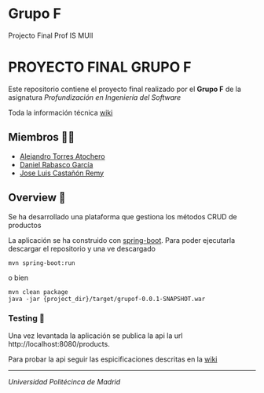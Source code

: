 
# Grupo F
Projecto Final Prof IS MUII

# PROYECTO FINAL GRUPO F

Este repositorio contiene el proyecto final realizado por el **Grupo F** de la asignatura _Profundización en Ingeniería del Software_ 

Toda la información técnica [wiki](https://github.com/GRISE-UPM/Grupo_F_Final_Project/wiki)

## Miembros 👨‍💻
* [Alejandro Torres Atochero](https://github.com/AlejandroBudy)
* [Daniel Rabasco García](https://github.com/DanielRabasco)
* [Jose Luis Castañón Remy](https://github.com/jlcastanon)

## Overview 🚀

Se ha desarrollado una plataforma que gestiona los métodos CRUD de productos

La aplicación se ha construido con [spring-boot](http://spring.io/projects/spring-boot). Para poder ejecutarla descargar el repositorio y una ve descargado

```
mvn spring-boot:run
```
o bien
```
mvn clean package
java -jar {project_dir}/target/grupof-0.0.1-SNAPSHOT.war
```
### Testing 🔩

Una vez levantada la aplicación se publica la api la url  http://localhost:8080/products. 

Para probar la api seguir las espicificaciones descritas en la [wiki](https://github.com/GRISE-UPM/Grupo_B_CRUDMPR/wiki)


---
_Universidad Politécinca de Madrid_

